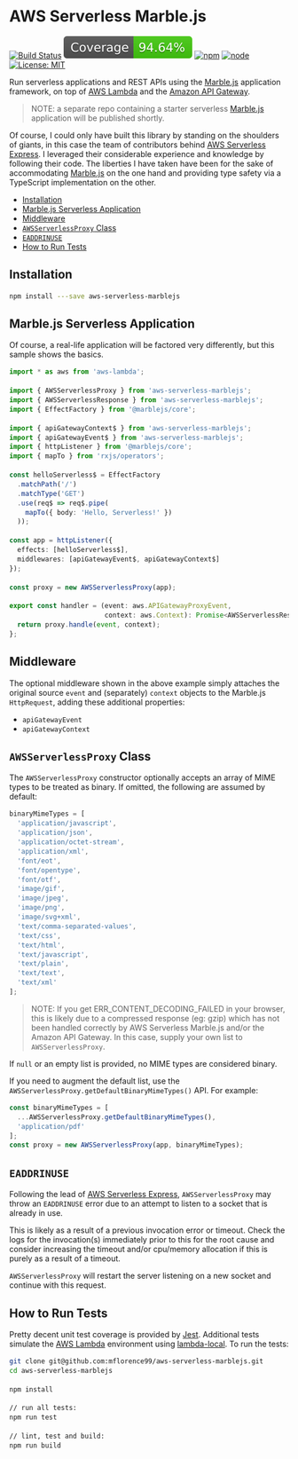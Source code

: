 # AWS Serverless Marble.js

[![Build Status](https://travis-ci.org/mflorence99/aws-serverless-marblejs.svg?branch=master)](https://travis-ci.org/mflorence99/aws-serverless-marblejs) 
[![Jest Coverage](./coverage.svg)]()
[![npm](https://img.shields.io/npm/v/aws-serverless-marblejs.svg)]()
[![node](https://img.shields.io/badge/node-8.10-blue.svg)]()
[![License: MIT](https://img.shields.io/badge/License-MIT-yellow.svg)](https://opensource.org/licenses/MIT)

Run serverless applications and REST APIs using the [Marble.js](https://github.com/marblejs/marble) application framework, on top of [AWS Lambda](https://aws.amazon.com/lambda/) and the [Amazon API Gateway](https://aws.amazon.com/api-gateway/).

> NOTE: a separate repo containing a starter serverless [Marble.js](https://github.com/marblejs/marble) application will be published shortly.

Of course, I could only have built this library by standing on the shoulders of giants, in this case the team of contributors behind [AWS Serverless Express](https://github.com/awslabs/aws-serverless-express). I leveraged their considerable experience and knowledge by following their code. The liberties I have taken have been for the sake of accommodating [Marble.js](https://github.com/marblejs/marble) on the one hand and providing type safety via a TypeScript implementation on the other.

<!-- toc -->

- [Installation](#installation)
- [Marble.js Serverless Application](#marblejs-serverless-application)
- [Middleware](#middleware)
- [`AWSServerlessProxy` Class](#awsserverlessproxy-class)
- [`EADDRINUSE`](#eaddrinuse)
- [How to Run Tests](#how-to-run-tests)

<!-- tocstop -->

## Installation

```sh
npm install ---save aws-serverless-marblejs
```

## Marble.js Serverless Application

Of course, a real-life application will be factored very differently, but this sample shows the basics.

```ts
import * as aws from 'aws-lambda';

import { AWSServerlessProxy } from 'aws-serverless-marblejs';
import { AWSServerlessResponse } from 'aws-serverless-marblejs';
import { EffectFactory } from '@marblejs/core';

import { apiGatewayContext$ } from 'aws-serverless-marblejs';
import { apiGatewayEvent$ } from 'aws-serverless-marblejs';
import { httpListener } from '@marblejs/core';
import { mapTo } from 'rxjs/operators';

const helloServerless$ = EffectFactory
  .matchPath('/')
  .matchType('GET')
  .use(req$ => req$.pipe(
    mapTo({ body: 'Hello, Serverless!' })
  ));

const app = httpListener({
  effects: [helloServerless$],
  middlewares: [apiGatewayEvent$, apiGatewayContext$]
});

const proxy = new AWSServerlessProxy(app);

export const handler = (event: aws.APIGatewayProxyEvent,
                        context: aws.Context): Promise<AWSServerlessResponse> => {
  return proxy.handle(event, context);
};
```

## Middleware

The optional middleware shown in the above example simply attaches the original source `event` and (separately) `context` objects to the Marble.js `HttpRequest`, adding these additional properties:

* `apiGatewayEvent`
* `apiGatewayContext`

## `AWSServerlessProxy` Class

The `AWSServerlessProxy` constructor optionally accepts an array of MIME types to be treated as binary. If omitted, the following are assumed by default:

```ts
binaryMimeTypes = [
  'application/javascript',
  'application/json',
  'application/octet-stream',
  'application/xml',
  'font/eot',
  'font/opentype',
  'font/otf',
  'image/gif',
  'image/jpeg',
  'image/png',
  'image/svg+xml',
  'text/comma-separated-values',
  'text/css',
  'text/html',
  'text/javascript',
  'text/plain',
  'text/text',
  'text/xml'
];
```

> NOTE: If you get ERR_CONTENT_DECODING_FAILED in your browser, this is likely due to a compressed response (eg: gzip) which has not been handled correctly by AWS Serverless Marble.js and/or the Amazon API Gateway. In this case, supply your own list to `AWSServerlessProxy`.

If `null` or an empty list is provided, no MIME types are considered binary.

If you need to augment the default list, use the `AWSServerlessProxy.getDefaultBinaryMimeTypes()` API. For example:

```ts
const binaryMimeTypes = [
  ...AWSServerlessProxy.getDefaultBinaryMimeTypes(), 
  'application/pdf'
];
const proxy = new AWSServerlessProxy(app, binaryMimeTypes);
```

## <a name="EADDRINUSE">`EADDRINUSE`</a>

Following the lead of [AWS Serverless Express](https://github.com/awslabs/aws-serverless-express), `AWSServerlessProxy` may throw an `EADDRINUSE` error due to an attempt to listen to a socket that is already in use.

This is likely as a result of a previous invocation error or timeout. Check the logs for the invocation(s) immediately prior to this for the root cause and consider increasing the timeout and/or cpu/memory allocation if this is purely as a result of a timeout. 

`AWSServerlessProxy` will restart the server listening on a new socket and continue with this request.

## How to Run Tests

Pretty decent unit test coverage is provided by [Jest](https://jestjs.io/docs/en/api). Additional tests simulate the [AWS Lambda](https://aws.amazon.com/lambda/) environment using [lambda-local](https://github.com/ashiina/lambda-local). To run the tests:

```sh
git clone git@github.com:mflorence99/aws-serverless-marblejs.git
cd aws-serverless-marblejs

npm install

// run all tests:
npm run test

// lint, test and build:
npm run build
```
